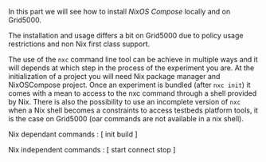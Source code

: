 In this part we will see how to install _NixOS Compose_ locally and on Grid5000.


The installation and usage differs a bit on Grid5000 due to policy usage restrictions and non Nix first class support.

The use of the `nxc` command line tool can be achieve in multiple ways and it will depends at which step in the process of the experiment you are. 
At the initialization of a project you will need Nix package manager and NixOSCompose project. Once an experiment is bundled (after `nxc init`) it comes with a mean to access to the nxc command through a shell provided by Nix. There is also the possibility to use an incomplete version of `nxc` when a Nix shell becomes a constraints to access testbeds platform tools, it is the case on Grid5000 (oar commands are not available in a nix shell).

Nix dependant commands : [ init build ]

Nix independent commands : [ start connect stop ]
